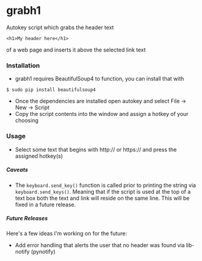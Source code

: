 # grabh1
Autokey script which grabs the header text 
~~~
<h1>My header here</h1>
~~~
of a web page and inserts it above the selected link text

### Installation
* grabh1 requires BeautifulSoup4 to function, you can install that with
~~~
$ sudo pip install beautifulsoup4
~~~
* Once the dependencies are installed open autokey and select File -> New -> Script 
* Copy the script contents into the window and assign a hotkey of your choosing

### Usage 

* Select some text that begins with http:// or https:// and press the assigned hotkey(s)

##### Caveats
* The ```keyboard.send_key()``` function is called prior to printing the string via ```keyboard.send_keys()```.  Meaning that if the script is used at the top of a text box both the text and link will reside on the same line.  This will be fixed in a future release.

##### Future Releases
Here's a few ideas I'm working on for the future:

* Add error handling that alerts the user that no header was found via lib-notify (pynotify)

